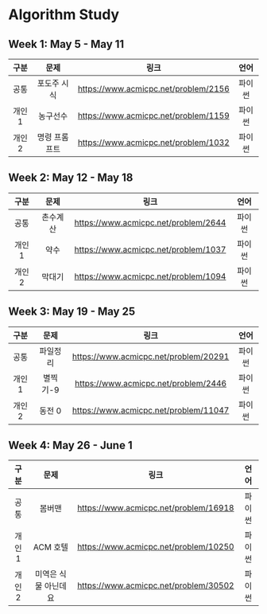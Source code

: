 # Algorithm Study

## Week 1: May 5 - May 11

| **구분** | **문제**  |                **링크**                | **언어** |
|:------:|:-------:|:------------------------------------:|:------:|
|공통| 포도주 시식  |https://www.acmicpc.net/problem/2156|  파이썬   |
|개인1|  농구선수   |https://www.acmicpc.net/problem/1159|  파이썬   |
|개인2| 명령 프롬프트 |https://www.acmicpc.net/problem/1032|  파이썬   |

## Week 2: May 12 - May 18

| **구분** | **문제**  |                **링크**                | **언어** |
|:------:|:-------:|:------------------------------------:|:------:|
|공통|  촌수계산   |https://www.acmicpc.net/problem/2644|  파이썬   |
|개인1|   약수    |https://www.acmicpc.net/problem/1037|  파이썬   |
|개인2| 막대기 |https://www.acmicpc.net/problem/1094|  파이썬   |

## Week 3: May 19 - May 25

| **구분** | **문제** |                **링크**                | **언어** |
|:------:|:------:|:------------------------------------:|:------:|
|공통|  파일정리  |https://www.acmicpc.net/problem/20291|  파이썬   |
|개인1| 별찍기-9  |https://www.acmicpc.net/problem/2446|  파이썬   |
|개인2|  동전 0  |https://www.acmicpc.net/problem/11047|  파이썬   |

## Week 4: May 26 - June 1

| **구분** |   **문제**    |                **링크**                 | **언어** |
|:------:|:-----------:|:-------------------------------------:|:------:|
|공통|     봄버맨     |https://www.acmicpc.net/problem/16918  |  파이썬   |
|개인1|   ACM 호텔    | https://www.acmicpc.net/problem/10250 |  파이썬   |
|개인2| 미역은 식물 아닌데요 | https://www.acmicpc.net/problem/30502 |  파이썬   |